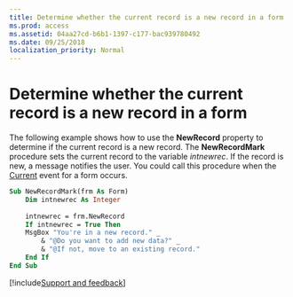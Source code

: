 ```yaml
---
title: Determine whether the current record is a new record in a form
ms.prod: access
ms.assetid: 04aa27cd-b6b1-1397-c177-bac939780492
ms.date: 09/25/2018
localization_priority: Normal
---
```



# Determine whether the current record is a new record in a form

The following example shows how to use the **NewRecord** property to determine if the current record is a new record. The **NewRecordMark** procedure sets the current record to the variable _intnewrec_. If the record is new, a message notifies the user. You could call this procedure when the [Current](../../../api/Access.Form.Current.md) event for a form occurs.


```vb
Sub NewRecordMark(frm As Form) 
    Dim intnewrec As Integer 
 
    intnewrec = frm.NewRecord 
    If intnewrec = True Then 
    MsgBox "You're in a new record." _ 
        & "@Do you want to add new data?" _ 
        & "@If not, move to an existing record." 
    End If 
End Sub
```

[!include[Support and feedback](~/includes/feedback-boilerplate.md)]
